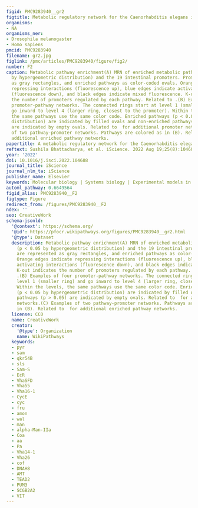 ```yaml
---
figid: PMC9283940__gr2
figtitle: Metabolic regulatory network for the Caenorhabditis elegans intestine
organisms:
- NA
organisms_ner:
- Drosophila melanogaster
- Homo sapiens
pmcid: PMC9283940
filename: gr2.jpg
figlink: /pmc/articles/PMC9283940/figure/fig2/
number: F2
caption: Metabolic pathway enrichment(A) MRN of enriched metabolic pathways (p < 0.05
  by hypergeometric distribution) and the 19 intestinal promoters. Promoters are represented
  as gray rectangles, and enriched pathways as color-coded ovals. Orange edges indicate
  repressing interactions (fluorescence up), blue edges indicate activating interactions
  (fluorescence down), and black edges indicate mixed fluorescence. K-out indicates
  the number of promoters regulated by each pathway. Related to .(B) Examples of four
  promoter-pathway networks. The connected rings start at level 1 (smaller ring) and
  go inward to level 4 (larger ring, closest to the promoter). Within the levels,
  the same pathways use the same color code. Enriched pathways (p < 0.05 by hypergeometric
  distribution) are indicated by filled ovals and non-enriched pathways (p > 0.05)
  are indicated by empty ovals. Related to  for additional promoter networks.(C) Examples
  of two pathway-promoter networks. Pathways are colored as in (B). Related to  for
  additional enriched pathway networks.
papertitle: A metabolic regulatory network for the Caenorhabditis elegans intestine.
reftext: Sushila Bhattacharya, et al. iScience. 2022 Aug 19;25(8):104688.
year: '2022'
doi: 10.1016/j.isci.2022.104688
journal_title: iScience
journal_nlm_ta: iScience
publisher_name: Elsevier
keywords: Molecular biology | Systems biology | Experimental models in systems biology
automl_pathway: 0.6649564
figid_alias: PMC9283940__F2
figtype: Figure
redirect_from: /figures/PMC9283940__F2
ndex: ''
seo: CreativeWork
schema-jsonld:
  '@context': https://schema.org/
  '@id': https://pfocr.wikipathways.org/figures/PMC9283940__gr2.html
  '@type': Dataset
  description: Metabolic pathway enrichment(A) MRN of enriched metabolic pathways
    (p < 0.05 by hypergeometric distribution) and the 19 intestinal promoters. Promoters
    are represented as gray rectangles, and enriched pathways as color-coded ovals.
    Orange edges indicate repressing interactions (fluorescence up), blue edges indicate
    activating interactions (fluorescence down), and black edges indicate mixed fluorescence.
    K-out indicates the number of promoters regulated by each pathway. Related to
    .(B) Examples of four promoter-pathway networks. The connected rings start at
    level 1 (smaller ring) and go inward to level 4 (larger ring, closest to the promoter).
    Within the levels, the same pathways use the same color code. Enriched pathways
    (p < 0.05 by hypergeometric distribution) are indicated by filled ovals and non-enriched
    pathways (p > 0.05) are indicated by empty ovals. Related to  for additional promoter
    networks.(C) Examples of two pathway-promoter networks. Pathways are colored as
    in (B). Related to  for additional enriched pathway networks.
  license: CC0
  name: CreativeWork
  creator:
    '@type': Organization
    name: WikiPathways
  keywords:
  - pyr
  - sam
  - qkr54B
  - sls
  - Sam-S
  - EcR
  - VhaSFD
  - Vha55
  - Vha16-1
  - CycE
  - cyc
  - fru
  - amon
  - wal
  - man
  - alpha-Man-IIa
  - Coa
  - aa
  - Pa
  - Vha14-1
  - Vha26
  - cof
  - DNAH8
  - AMT
  - TEAD2
  - PUM3
  - SCGB2A2
  - VIT
---
```

